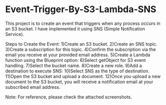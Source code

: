 # Event-Trigger-By-S3-Lambda-SNS

This project is to create an event that triggers when any process occurs in an S3 bucket. I have implemented it using SNS (Simple Notification Service).

Steps to Create the Event:
1)Create an S3 bucket.
2)Create an SNS topic.
3)Create a subscription for this topic.
4)Confirm the subscription via the email you receive at your provided email address.
5)Create a Lambda function using the Blueprint option:
6)Select getObject for S3 event handling.
7)Select the bucket name.
8)Create a new role.
9)Add a destination to execute SNS:
10)Select SNS as the type of destination.
11)Open the S3 bucket and upload a document.
12)Once you upload a new document to the S3 bucket, you will receive a notification email at your subscribed email address.

Note: For reference, please check the attached screenshots.


